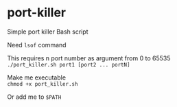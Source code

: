 # port-killer
Simple port killer Bash script

Need ```lsof``` command

This requires n port number as argument from 0 to 65535  
```./port_killer.sh port1 [port2 ... portN] ```

Make me executable  
```chmod +x port_killer.sh```

Or add me to ```$PATH```
